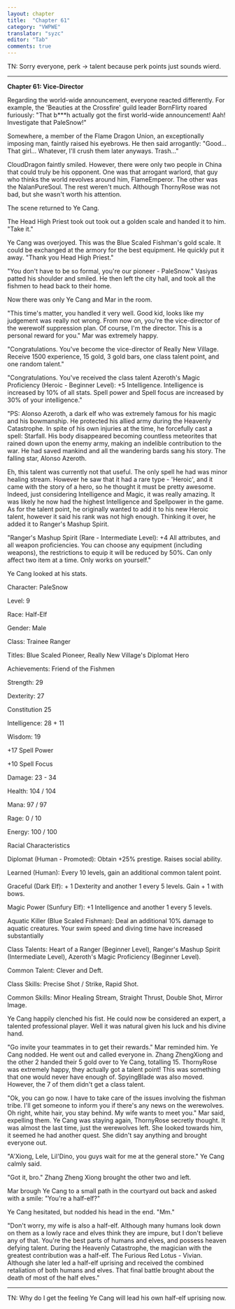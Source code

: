 ```yaml
---
layout: chapter
title:  "Chapter 61"
category: "VWPWE"
translator: "syzc"
editor: "Tab"
comments: true
---
```


TN: Sorry everyone, perk -> talent because perk points just sounds wierd.

---

**Chapter 61: Vice-Director**
 
Regarding the world-wide announcement, everyone reacted differently. For example, the 'Beauties at the Crossfire' guild leader BornFlirty roared furiously: "That b\*\*\*h actually got the first world-wide announcement! Aah! Investigate that PaleSnow!" 
 
Somewhere, a member of the Flame Dragon Union, an exceptionally imposing man, faintly raised his eyebrows. He then said arrogantly: "Good... That girl... Whatever, I'll crush them later anyways. Trash..."
 
CloudDragon faintly smiled. However, there were only two people in China that could truly be his opponent. One was that arrogant warlord, that guy who thinks the world revolves around him, FlameEmperor. The other was the NalanPureSoul. The rest weren't much. Although ThornyRose was not bad, but she wasn't worth his attention.
 
The scene returned to Ye Cang.
 
The Head High Priest took out took out a golden scale and handed it to him. "Take it."
 
Ye Cang was overjoyed. This was the Blue Scaled Fishman's gold scale. It could be exchanged at the armory for the best equipment. He quickly put it away. "Thank you Head High Priest."
 
"You don't have to be so formal, you're our pioneer - PaleSnow." Vasiyas patted his shoulder and smiled. He then left the city hall, and took all the fishmen to head back to their home.
 
Now there was only Ye Cang and Mar in the room.
 
"This time's matter, you handled it very well. Good kid, looks like my judgement was really not wrong. From now on, you're the vice-director of the werewolf suppression plan. Of course, I'm the director. This is a personal reward for you." Mar was extremely happy.
 
"Congratulations. You've become the vice-director of Really New Village. Receive 1500 experience, 15 gold, 3 gold bars, one class talent point, and one random talent."
 
"Congratulations. You've received the class talent Azeroth's Magic Proficiency (Heroic - Beginner Level): +5 Intelligence. Intelligence is increased by 10% of all stats. Spell power and Spell focus are increased by 30% of your intelligence."
 
"PS: Alonso Azeroth, a dark elf who was extremely famous for his magic and his bowmanship. He protected his allied army during the Heavenly Catastrophe. In spite of his own injuries at the time, he forcefully cast a spell: Starfall. His body disappeared becoming countless meteorites that rained down upon the enemy army, making an indelible contribution to the war. He had saved mankind and all the wandering bards sang his story. The falling star, Alonso Azeroth. 
 
Eh, this talent was currently not that useful. The only spell he had was minor healing stream. However he saw that it had a rare type - 'Heroic', and it came with the story of a hero, so he thought it must be pretty awesome. Indeed, just considering Intelligence and Magic, it was really amazing. It was likely he now had the highest Intelligence and Spellpower in the game. As for the talent point, he originally wanted to add it to his new Heroic talent, however it said his rank was not high enough. Thinking it over, he added it to Ranger's Mashup Spirit.
 
"Ranger's Mashup Spirit (Rare - Intermediate Level): +4 All attributes, and all weapon proficiencies. You can choose any equipment (including weapons), the restrictions to equip it will be reduced by 50%. Can only affect two item at a time. Only works on yourself."
 
Ye Cang looked at his stats.
 
Character: PaleSnow 
 
Level: 9
 
Race: Half-Elf
 
Gender: Male
 
Class: Trainee Ranger
 
Titles: Blue Scaled Pioneer, Really New Village's Diplomat Hero
 
Achievements: Friend of the Fishmen
 
Strength: 29
 
Dexterity: 27
 
Constitution 25
 
Intelligence: 28 + 11
 
Wisdom: 19
 
+17 Spell Power
 
+10 Spell Focus
 
Damage: 23 - 34
 
Health: 104 / 104
 
Mana: 97 / 97
 
Rage: 0  / 10
 
Energy: 100 / 100
 
Racial Characteristics
 
Diplomat (Human - Promoted): Obtain +25% prestige. Raises social ability.
 
Learned (Human): Every 10 levels, gain an additional common talent point.
 
Graceful (Dark Elf): + 1 Dexterity and another 1 every 5 levels. Gain + 1 with bows.
 
Magic Power (Sunfury Elf): +1 Intelligence and another 1 every 5 levels.
 
Aquatic Killer (Blue Scaled Fishman): Deal an additional 10% damage to aquatic creatures. Your swim speed and diving time have increased substantially
 
Class Talents: Heart of a Ranger (Beginner Level), Ranger's Mashup Spirit (Intermediate Level), Azeroth's Magic Proficiency (Beginner Level).
 
Common Talent: Clever and Deft.
 
Class Skills: Precise Shot / Strike, Rapid Shot.
 
Common Skills: Minor Healing Stream, Straight Thrust, Double Shot, Mirror Image.
 
Ye Cang happily clenched his fist. He could now be considered an expert, a talented professional player. Well it was natural given his luck and his divine hand.
 
"Go invite your teammates in to get their rewards." Mar reminded him. Ye Cang nodded. He went out and called everyone in. Zhang ZhengXiong and the other 2 handed their 5 gold over to Ye Cang, totalling 15. ThornyRose was extremely happy, they actually got a talent point! This was something that one would never have enough of. SpyingBlade was also moved. However, the 7 of them didn't get a class talent.
 
"Ok, you can go now. I have to take care of the issues involving the fishman tribe. I'll get someone to inform you if there's any news on the werewolves. Oh right, white hair, you stay behind. My wife wants to meet you." Mar said, expelling them. Ye Cang was staying again, ThornyRose secretly thought. It was almost the last time, just the werewolves left. She looked towards him, it seemed he had another quest. She didn't say anything and brought everyone out.
 
"A'Xiong, Lele, Lil'Dino, you guys wait for me at the general store." Ye Cang calmly said.
 
"Got it, bro." Zhang Zheng Xiong brought the other two and left.
 
Mar brough Ye Cang to a small path in the courtyard out back and asked with a smile: "You're a half-elf?"
 
Ye Cang hesitated, but nodded his head in the end. "Mm."
 
"Don't worry, my wife is also a half-elf. Although many humans look down on them as a lowly race and elves think they are impure, but I don't believe any of that. You're the best parts of humans and elves, and possess heaven defying talent. During the Heavenly Catastrophe, the magician with the greatest contribution was a half-elf. The Furious Red Lotus - Vivian. Although she later led a half-elf uprising and received the combined retaliation of both humans and elves. That final battle brought about the death of most of the half elves."

---

TN: Why do I get the feeling Ye Cang will lead his own half-elf uprising now.